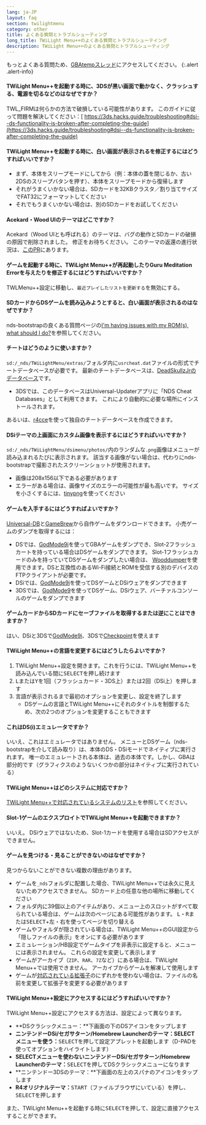 ```yaml
---
lang: ja-JP
layout: faq
section: twilightmenu
category: other
title: よくある質問とトラブルシューティング
long_title: TWiLight Menu++のよくある質問とトラブルシューテイング
description: TWiLight Menu++のよくある質問とトラブルシューティング
---
```


もっとよくある質問ため、[GBAtempスレッド](https://gbatemp.net/threads/ds-i-3ds-twilight-menu-gui-for-ds-i-games-and-ds-i-menu-replacement.472200/)にアクセスしてください。
{:.alert .alert-info}

#### TWiLight Menu++を起動する時に、3DSが黒い画面で動かなく、クラッシュする、電源を切るなどのはなぜですか？
TWL_FIRMは何らかの方法で破損している可能性があります。 このガイドに従って問題を解決してください：[ https://3ds.hacks.guide/troubleshooting#dsi--ds-functionality-is-broken-after-completing-the-guide](https://3ds.hacks.guide/troubleshooting#dsi--ds-functionality-is-broken-after-completing-the-guide)

#### TWiLight Menu++を起動する時に、白い画面が表示されるを修正するにはどうすればいいですか？
- まず、本体をスリープモードにしてから（例：本体の蓋を閉じるか、古い2DSのスリープバタンを押す）、本体をスリープモードから復帰します
- それがうまくいかない場合は、SDカードを32KBクラスタ／割り当てサイズでFAT32にフォーマットしてください
- それでもうまくいかない場合は、別のSDカードをお試してください

#### Acekard・Wood UIのテーマはどこですか？
Acekard（Wood UIとも呼ばれる）のテーマは、バグの動作とSDカードの破損の原因で削除されました。 修正をお待ちください。 このテーマの返還の進行状況は、[このPR](https://github.com/DS-Homebrew/TWiLightMenu/pull/1109)にあります。

#### ゲームを起動する時に、TWiLight Menu++が再起動したりGuru Meditation Errorを与えたりを修正するにはどうすればいいですか？
TWLMenu++設定に移動し、`最近プレイしたリストを更新する`を無効にする。

#### SDカードからDSゲームを読み込みようとすると、白い画面が表示されるのはなぜですか？
nds-bootstrapの良くある質問ページの[I'm having issues with my ROM(s), what should I do?](../nds-bootstrap/faq?faq=im-having-issues-with-my-roms-what-should-i-do)を参照してください。

#### チートはどうのように使いますか？
`sd:/_nds/TWiLightMenu/extras/`フォルダ内に`usrcheat.dat`ファイルの形式でチートデータベースが必要です。 最新のチートデータベースは、[DeadSkullzJrのデータベース](https://gbatemp.net/threads/deadskullzjrs-flashcart-cheat-databases.488711/)です。
- 3DSでは、このデータベースはUniversal-Updaterアプリに「NDS Cheat Databases」として利用てきます。 これにより自動的に必要な場所にインストールされます。

あるいは、[r4cce](http://hp.vector.co.jp/authors/VA013928/soft.html)を使って独自のチートデータベースを作成できます。

#### DSiテーマの上画面にカスタム画像を表示するにはどうすればいいですか？
`sd:/_nds/TWiLightMenu/dsimenu/photos/`内のランダムな`.png`画像はメニューが読み込まれるたびに表示されます。 該当する画像がない場合は、代わりにnds-bootstrapで撮影されたスクリーンショットが使用されます。

- 画像は208x156以下である必要があります
- エラーがある場合は、画像サイズのエラーの可能性が最も高いです。 サイズを小さくするには、[tinypng](https://tinypng.com)を使ってください

#### ゲームを入手するにはどうすればよいですか？
[Universal-DB](https://db.universal-team.net/ds)と[GameBrew](https://www.gamebrew.org/wiki/List_of_all_DS_homebrew#Games)から自作ゲームをダウンロードできます。 小売ゲームのダンプを取得するには：
- DSでは、[GodMode9i](https://github.com/DS-Homebrew/GodMode9i/releases)を使ってGBAゲームをダンプでき、Slot-2フラッシュカートを持っている場合はDSゲームをダンプできます。 Slot-1フラッシュカードのみを持っていてDSゲームをダンプしたい場合は、 [Wooddumper](https://digiex.net/attachments/wooddumper_r89-zip.14735/)を使用できます。DSと互換性のあるWi-Fi接続とROMを受信する別のデバイスのFTPクライアントが必要です。
- DSiでは、[GodMode9i](https://github.com/DS-Homebrew/GodMode9i/releases)を使ってDSゲームとDSiウェアをダンプできます
- 3DSでは、[GodMode9](https://github.com/d0k3/GodMode9/releases)を使ってDSゲーム、DSiウェア、バーチァルコンソールのゲームをダンプできます

#### ゲームカードからSDカードにセーブファイルを取得するまたは逆にことはできますか？
はい、DSiと3DSで[GodMode9i](https://github.com/DS-Homebrew/GodMode9i/releases)、3DSで[Checkpoint](https://github.com/FlagBrew/Checkpoint/releases)を使えます

#### TWiLight Menu++の言語を変更するにはどうしたらよいですか？
1. TWiLight Menu++設定を開きます。これを行うには、TWiLight Menu++を読み込んでいる間に<kbd>SELECT</kbd>を押し続けます
1. <kbd class="l">L</kbd>または<kbd class="face">Y</kbd>を1回（フラッシュカード・3DS上）または2回（DSi上）を押します
1. 言語が表示されるまで最初のオプションを変更し、設定を終了します
   - DSゲームの言語とTWiLight Menu++にそれのタイトルを制御するため、次の2つのオプションを変更することもできます

#### これはDS(i)エミュレータですか？
いいえ、これはエミュレータではありません。 メニューとDSゲーム（nds-bootstrapを介して読み取り）は、本体のDS・DSiモードでネイティブに実行されます。 唯一のエミュレートされる本体は、過去の本体です。しかし、GBAは部分的です（グラフィクスのようないくつかの部分はネイティブに実行されている）

#### TWiLight Menu++はどのシステムに対応ですか？
[TWiLight Menu++で対応されているシステムのリスト](../ds-index/emulators#twilight-menuで対応されているシステムのリスト)を参照してください。

#### Slot-1ゲームのエクスプロイトでTWiLight Menu++を起動できますか？
いいえ。 DSiウェアではないため、Slot-1カードを使用する場合はSDアクセスができません。

#### ゲームを見つける・見ることができないのはなぜですか？
見つからないことができない複数の理由があります。
- ゲームを`_nds`フォルダに配置した場合、TWiLight Menu++では永久に見えないためアクセスできません。 SDカード上の任意な他の場所に移動してください
- フォルダ内に39個以上のアイテムがあり、メニュー上のスロットがすべて取られている場合は、ゲームは次のページにある可能性があります。 <kbd class="l">L</kbd>・<kbd class="r">R</kbd>または<kbd>SELECT</kbd>+<kbd>左</kbd>・<kbd>右</kbd>を使ってページを切り替える
- ゲームやフォルダが隠されている場合は、TWiLight Menu++のGUI設定から「隠しファイルの表示」をオンにする必要があります
- エミュレーション/HB設定でゲームタイプを非表示に設定すると、メニューには表示されません。 これらの設定を変更して表示します
- ゲームがアーカイブ（`ZIP`、`RAR`、`7Z`など）にある場合は、TWiLight Menu++では使用できません。 アーカイブからゲームを解凍して使用します
- ゲームが[対応されている拡張子](../ds-index/emulators#list-of-systems-supported-by-twilight-menu)のにずれかを使わない場合は、ファイルの名前を変更して拡張子を変更する必要があります

#### TWiLight Menu++設定にアクセスするにはどうすればいいですか？
TWiLight Menu++設定にアクセスする方法は、設定によって異なります。
- **DSクラシックメニュー：**下画面の下のDSアイコンをタップします
- **ニンテンドーDSi/セガサターン/Homebrew Launcherのテーマ：SELECTメニューを使う：**<kbd>SELECT</kbd>を押して設定アプレットを起動します（D-PADを使ってオプションをハイライトします）
- **SELECTメニューを使わないニンテンドーDSi/セガサターン/Homebrew Launcherのテーマ：**<kbd>SELECT</kbd>を押してDSクラシックメニューになります
- **ニンテンドー3DSのテーマ：**下画面の左上のスパナのアイコンをタップします
- **R4オリジナルテーマ：**<kbd>START</kbd>（ファイルブラウザにいている）を押し、<kbd>SELECT</kbd>を押します

また、TWiLight Menu++を起動する時に<kbd>SELECT</kbd>を押して、設定に直接アクセスすることができます。